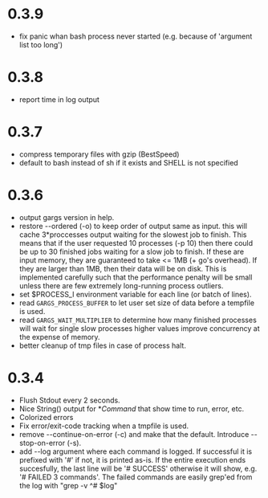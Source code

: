 0.3.9
=====
+ fix panic whan bash process never started (e.g. because of 'argument list too long')

0.3.8
=====
+ report time in log output

0.3.7
=====
+ compress temporary files with gzip (BestSpeed)
+ default to bash instead of sh if it exists and SHELL is not specified

0.3.6
=====
+ output gargs version in help.
+ restore --ordered (-o) to keep order of output same as input.
  this will cache 3\*proccesses output waiting for the slowest job to finish.
  This means that if the user requested 10 processes (-p 10) then there could
  be up to 30 finished jobs waiting for a slow job to finish. If these are input
  memory, they are guaranteed to take <= 1MB (+ go's overhead). If they are larger
  than 1MB, then their data will be on disk.
  This is implemented carefully such that the performance penalty will be small
  unless there are few extremely long-running process outliers.
+ set $PROCESS\_I environment variable for each line (or batch of lines).
+ read `GARGS_PROCESS_BUFFER` to let user set size of data before a tempfile is used.
+ read `GARGS_WAIT_MULTIPLIER` to determine how many finished processes will wait for single slow processes
  higher values improve concurrency at the expense of memory.
+ better cleanup of tmp files in case of process halt.

0.3.4
=====

+ Flush Stdout every 2 seconds.
+ Nice String() output for \**Command* that show time to run, error, etc.
+ Colorized errors
+ Fix error/exit-code tracking when a tmpfile is used.
+ remove --continue-on-error (-c) and make that the default. Introduce --stop-on-error (-s).
+ add --log argument where each command is logged. If successful it is prefixed with '#' if not, it is printed as-is. If the entire execution ends succesfully, the last line will be '# SUCCESS' otherwise it will show, e.g. '# FAILED 3 commands'. The failed commands are easily grep'ed from the log with "grep -v ^# $log"
